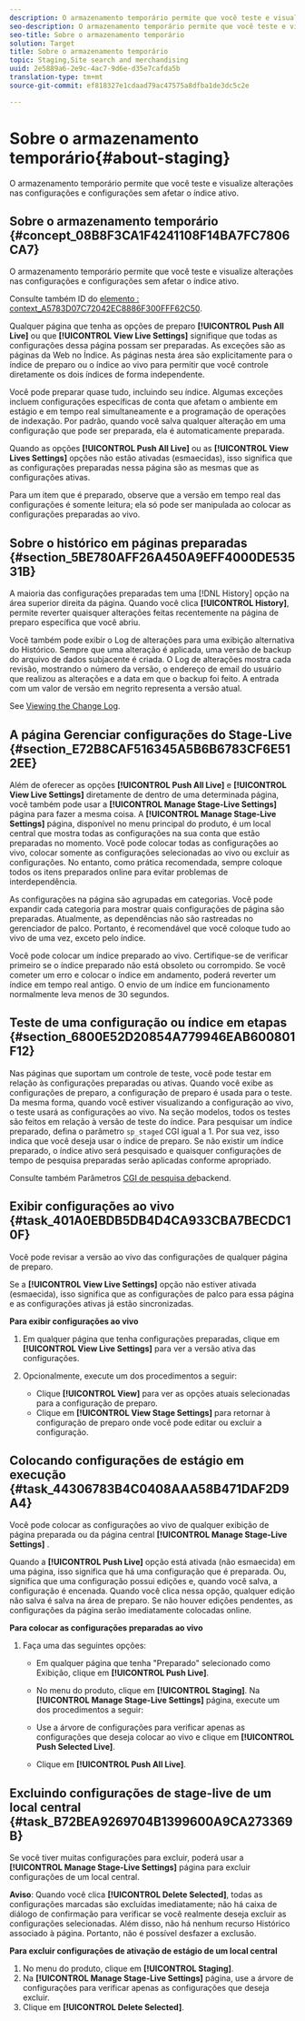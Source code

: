 ```yaml
---
description: O armazenamento temporário permite que você teste e visualize alterações nas configurações e configurações sem afetar o índice ativo.
seo-description: O armazenamento temporário permite que você teste e visualize alterações nas configurações e configurações sem afetar o índice ativo.
seo-title: Sobre o armazenamento temporário
solution: Target
title: Sobre o armazenamento temporário
topic: Staging,Site search and merchandising
uuid: 2e5889a6-2e9c-4ac7-9d6e-d35e7cafda5b
translation-type: tm+mt
source-git-commit: ef818327e1cdaad79ac47575a8dfba1de3dc5c2e

---
```



# Sobre o armazenamento temporário{#about-staging}

O armazenamento temporário permite que você teste e visualize alterações nas configurações e configurações sem afetar o índice ativo.

## Sobre o armazenamento temporário {#concept_08B8F3CA1F4241108F14BA7FC7806CA7}

O armazenamento temporário permite que você teste e visualize alterações nas configurações e configurações sem afetar o índice ativo.

Consulte também ID do [elemento : context_A5783D07C72042EC8886F300FFF62C50](c-about-simulator.md#context_A5783D07C72042EC8886F300FFF62C50).

Qualquer página que tenha as opções de preparo **[!UICONTROL Push All Live]** ou que **[!UICONTROL View Live Settings]** signifique que todas as configurações dessa página possam ser preparadas. As exceções são as páginas da Web no Índice. As páginas nesta área são explicitamente para o índice de preparo ou o índice ao vivo para permitir que você controle diretamente os dois índices de forma independente.

Você pode preparar quase tudo, incluindo seu índice. Algumas exceções incluem configurações específicas de conta que afetam o ambiente em estágio e em tempo real simultaneamente e a programação de operações de indexação. Por padrão, quando você salva qualquer alteração em uma configuração que pode ser preparada, ela é automaticamente preparada.

Quando as opções **[!UICONTROL Push All Live]** ou as **[!UICONTROL View Lives Settings]** opções não estão ativadas (esmaecidas), isso significa que as configurações preparadas nessa página são as mesmas que as configurações ativas.

Para um item que é preparado, observe que a versão em tempo real das configurações é somente leitura; ela só pode ser manipulada ao colocar as configurações preparadas ao vivo.

## Sobre o histórico em páginas preparadas {#section_5BE780AFF26A450A9EFF4000DE53531B}

A maioria das configurações preparadas tem uma [!DNL History] opção na área superior direita da página. Quando você clica **[!UICONTROL History]**, permite reverter quaisquer alterações feitas recentemente na página de preparo específica que você abriu.

Você também pode exibir o Log de alterações para uma exibição alternativa do Histórico. Sempre que uma alteração é aplicada, uma versão de backup do arquivo de dados subjacente é criada. O Log de alterações mostra cada revisão, mostrando o número da versão, o endereço de email do usuário que realizou as alterações e a data em que o backup foi feito. A entrada com um valor de versão em negrito representa a versão atual.

See [Viewing the Change Log](c-about-reports-menu/c-about-reports-menu.md#task_166F1156719F4B3D834BEA8E249C8057).

## A página Gerenciar configurações do Stage-Live {#section_E72B8CAF516345A5B6B6783CF6E512EE}

Além de oferecer as opções **[!UICONTROL Push All Live]** e **[!UICONTROL View Live Settings]** diretamente de dentro de uma determinada página, você também pode usar a **[!UICONTROL Manage Stage-Live Settings]** página para fazer a mesma coisa. A **[!UICONTROL Manage Stage-Live Settings]** página, disponível no menu principal do produto, é um local central que mostra todas as configurações na sua conta que estão preparadas no momento. Você pode colocar todas as configurações ao vivo, colocar somente as configurações selecionadas ao vivo ou excluir as configurações. No entanto, como prática recomendada, sempre coloque todos os itens preparados online para evitar problemas de interdependência.

As configurações na página são agrupadas em categorias. Você pode expandir cada categoria para mostrar quais configurações de página são preparadas. Atualmente, as dependências não são rastreadas no gerenciador de palco. Portanto, é recomendável que você coloque tudo ao vivo de uma vez, exceto pelo índice.

Você pode colocar um índice preparado ao vivo. Certifique-se de verificar primeiro se o índice preparado não está obsoleto ou corrompido. Se você cometer um erro e colocar o índice em andamento, poderá reverter um índice em tempo real antigo. O envio de um índice em funcionamento normalmente leva menos de 30 segundos.

## Teste de uma configuração ou índice em etapas {#section_6800E52D20854A779946EAB600801F12}

Nas páginas que suportam um controle de teste, você pode testar em relação às configurações preparadas ou ativas. Quando você exibe as configurações de preparo, a configuração de preparo é usada para o teste. Da mesma forma, quando você estiver visualizando a configuração ao vivo, o teste usará as configurações ao vivo. Na seção modelos, todos os testes são feitos em relação à versão de teste do índice. Para pesquisar um índice preparado, defina o parâmetro `sp_staged` CGI igual a 1. Por sua vez, isso indica que você deseja usar o índice de preparo. Se não existir um índice preparado, o índice ativo será pesquisado e quaisquer configurações de tempo de pesquisa preparadas serão aplicadas conforme apropriado.

Consulte também Parâmetros [CGI de pesquisa de](c-appendices/c-cgiparameters.md#reference_582E85C3886740C98FE88CA9DF7918E8)backend.

## Exibir configurações ao vivo {#task_401A0EBDB5DB4D4CA933CBA7BECDC10F}

Você pode revisar a versão ao vivo das configurações de qualquer página de preparo.

<!-- 

t_viewing_live_settings.xml

 -->

Se a **[!UICONTROL View Live Settings]** opção não estiver ativada (esmaecida), isso significa que as configurações de palco para essa página e as configurações ativas já estão sincronizadas.

**Para exibir configurações ao vivo**

1. Em qualquer página que tenha configurações preparadas, clique em **[!UICONTROL View Live Settings]** para ver a versão ativa das configurações.
1. Opcionalmente, execute um dos procedimentos a seguir:

   * Clique **[!UICONTROL View]** para ver as opções atuais selecionadas para a configuração de preparo.
   * Clique em **[!UICONTROL View Stage Settings]** para retornar à configuração de preparo onde você pode editar ou excluir a configuração.

## Colocando configurações de estágio em execução {#task_44306783B4C0408AAA58B471DAF2D9A4}

Você pode colocar as configurações ao vivo de qualquer exibição de página preparada ou da página central **[!UICONTROL Manage Stage-Live Settings]** .

<!-- 

t_pushing_live_settings_live.xml

 -->

Quando a **[!UICONTROL Push Live]** opção está ativada (não esmaecida) em uma página, isso significa que há uma configuração que é preparada. Ou, significa que uma configuração possui edições e, quando você salva, a configuração é encenada. Quando você clica nessa opção, qualquer edição não salva é salva na área de preparo. Se não houver edições pendentes, as configurações da página serão imediatamente colocadas online.

**Para colocar as configurações preparadas ao vivo**

1. Faça uma das seguintes opções:

   * Em qualquer página que tenha &quot;Preparado&quot; selecionado como Exibição, clique em **[!UICONTROL Push Live]**.
   * No menu do produto, clique em **[!UICONTROL Staging]**. Na **[!UICONTROL Manage Stage-Live Settings]** página, execute um dos procedimentos a seguir:

   * Use a árvore de configurações para verificar apenas as configurações que deseja colocar ao vivo e clique em **[!UICONTROL Push Selected Live]**.
   * Clique em **[!UICONTROL Push All Live]**.

## Excluindo configurações de stage-live de um local central {#task_B72BEA9269704B1399600A9CA273369B}

Se você tiver muitas configurações para excluir, poderá usar a **[!UICONTROL Manage Stage-Live Settings]** página para excluir configurações de um local central.

<!-- 

t_deleting_staged_settings_from_a_central_location.xml

 -->

**Aviso**: Quando você clica **[!UICONTROL Delete Selected]**, todas as configurações marcadas são excluídas imediatamente; não há caixa de diálogo de confirmação para verificar se você realmente deseja excluir as configurações selecionadas. Além disso, não há nenhum recurso Histórico associado à página. Portanto, não é possível desfazer a exclusão.

**Para excluir configurações de ativação de estágio de um local central**

1. No menu do produto, clique em **[!UICONTROL Staging]**.
1. Na **[!UICONTROL Manage Stage-Live Settings]** página, use a árvore de configurações para verificar apenas as configurações que deseja excluir.
1. Clique em **[!UICONTROL Delete Selected]**.
